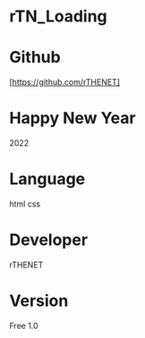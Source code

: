 # rTN_Loading

# Github
[https://github.com/rTHENET]

# Happy New Year
2022

# Language
html css 

# Developer
rTHENET

# Version
Free 
1.0
